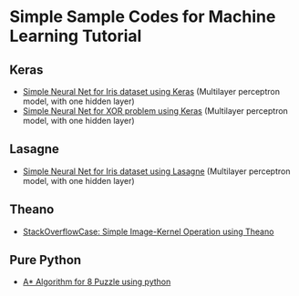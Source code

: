 # Simple Sample Codes for Machine Learning Tutorial
## Keras
- [Simple Neural Net for Iris dataset using Keras][iris_keras] (Multilayer perceptron model, with one hidden layer)
- [Simple Neural Net for XOR problem using Keras][xor_keras] (Multilayer perceptron model, with one hidden layer)

## Lasagne
- [Simple Neural Net for Iris dataset using Lasagne][iris_lasagne] (Multilayer perceptron model, with one hidden layer)

## Theano
- [StackOverflowCase: Simple Image-Kernel Operation using Theano][imageconv_theano]

## Pure Python
- [A* Algorithm for 8 Puzzle using python][A_star_8puzzle]

[iris_keras]:https://github.com/rianrajagede/simplesamplecode/blob/master/Keras/iris_keras.py
[xor_keras]:https://github.com/rianrajagede/simplesamplecode/blob/master/Keras/xor_keras.py
[iris_lasagne]:https://github.com/rianrajagede/simplesamplecode/blob/master/Lasagne/iris_lasagne.py
[imageconv_theano]:https://github.com/rianrajagede/simplesamplecode/blob/master/Theano/image-kernel-convolution_theano.py
[A_star_8puzzle]:
https://github.com/rianrajagede/simplesamplecode/blob/master/Pure_Python/8_puzzle_A_star.py

